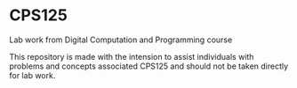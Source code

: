 # CPS125
Lab work from Digital Computation and Programming course

This repository is made with the intension to assist individuals with problems and concepts associated CPS125 and should not be taken directly for lab work.
